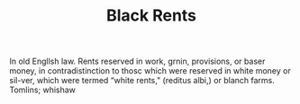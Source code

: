 ---
title: Black Rents
permalink: "/definitions/black-rents.html"
body: In old Engllsh law. Rents reserved in work, grnin, provisions, or baser money,
  in contradistinction to thosc which were reserved in white money or sil-ver, which
  were termed “white rents," (reditus albi,) or blanch farms. Tomlins; whishaw
published_at: '2018-07-07'
layout: post
---